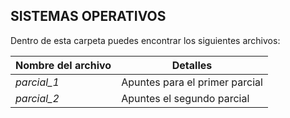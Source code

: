 ## SISTEMAS OPERATIVOS
Dentro de esta carpeta puedes encontrar los siguientes archivos:

| Nombre del archivo | Detalles |
| --- | --- |
| *parcial_1* | Apuntes para el primer parcial |
| *parcial_2* | Apuntes el segundo parcial |
